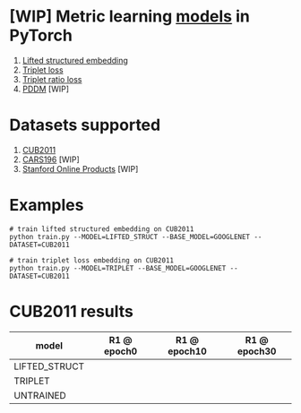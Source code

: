 # [WIP] Metric learning [models](./model.py) in PyTorch
1. [Lifted structured embedding](https://arxiv.org/abs/1511.06452)
2. [Triplet loss](https://arxiv.org/abs/1503.03832)
3. [Triplet ratio loss](https://arxiv.org/abs/1502.05908)
4. [PDDM](https://arxiv.org/abs/1610.08904) [WIP]

# Datasets supported
1. [CUB2011](http://www.vision.caltech.edu/visipedia/CUB-200-2011.html)
2. [CARS196](http://ai.stanford.edu/~jkrause/cars/car_dataset.html) [WIP]
3. [Stanford Online Products](http://cvgl.stanford.edu/projects/lifted_struct/) [WIP]

# Examples
```shell
# train lifted structured embedding on CUB2011
python train.py --MODEL=LIFTED_STRUCT --BASE_MODEL=GOOGLENET --DATASET=CUB2011

# train triplet loss embedding on CUB2011
python train.py --MODEL=TRIPLET --BASE_MODEL=GOOGLENET --DATASET=CUB2011
```

# CUB2011 results
| model | R1 @ epoch0 | R1 @ epoch10 | R1 @ epoch30 |
| --- | --- | --- | --- |
| LIFTED_STRUCT | | | |
| TRIPLET | | | | |
| UNTRAINED | | | |
